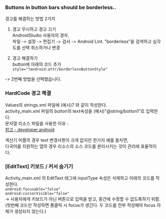 ### Buttons in button bars should be borderless..
경고를 해결하는 방법 2가지  

1. 경고 무시하고 경고 끄기   
AndroidStudio 사용자의 경우,  
파일 -> 설정 -> 편집기 -> 검사 -> Android Lint. "borderless"을 검색하고 심각도를 선택 취소하거나 변경  
  
2. 경고 해결하기  
button에 아래의 코드 추가  
```style="?android:attr/borderlessButtonStyle"```  

-> 2번째 방법을 선택했습니다.  
  
  
### HardCode 경고 해결   
Values의 strings.xml 파일에 (예시)<string name="botton1">7</string> 와 같이 작성한다.   
activity_main.xml 파일의 button의 text속성을 (예시)"@string/botton1”로 입력한다.  
문자열 리소스 파일을 사용한 이유 :   
[참고 - developer.android](https://developer.android.com/guide/topics/resources/localization)   
  
계산기 어플의 경우 text 변경사항이 크게 없지만 한가지 예를 들자면,  
다국어를 지원하는 앱의 경우 리소스의 소스 코드를 분리시키는 것이 관리에 효율적이다.  

 
### [EditText] 키보드 / 커서 숨기기  
Activity_main.xml 의 EditText 태그에 inputType 속성은 삭제하고 아래의 코드를 작성한다.  
```android:focusable="false"```  
```android:cursorVisible="false"```  
-> 사용자에게 키보드가 아닌 버튼으로 입력을 받고, 중간에 수정할 수 없도록하기 위함.  
(첫번째 코드만 작성하면 롱클릭 시 focus가 생긴다. 두 코드를 전부 작성해야 focus 자체가 생성되지 않는다.)   
